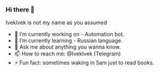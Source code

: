 ### Hi there 👋

IvekIvek is not my name as you assumed 

- 🔭 I’m currently working on - Automation bot.
- 🌱 I’m currently learning - Russian language.
- 💬 Ask me about anything you wanna know.
- 📫 How to reach me: @IvekIvek (Telegram)
- ⚡ Fun fact: sometimes waking in 5am just to read books.
